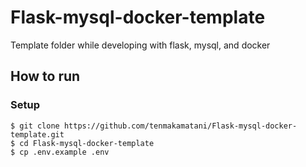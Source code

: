 # Flask-mysql-docker-template

Template folder while developing with flask, mysql, and docker

## How to run

### Setup

```
$ git clone https://github.com/tenmakamatani/Flask-mysql-docker-template.git
$ cd Flask-mysql-docker-template
$ cp .env.example .env
```